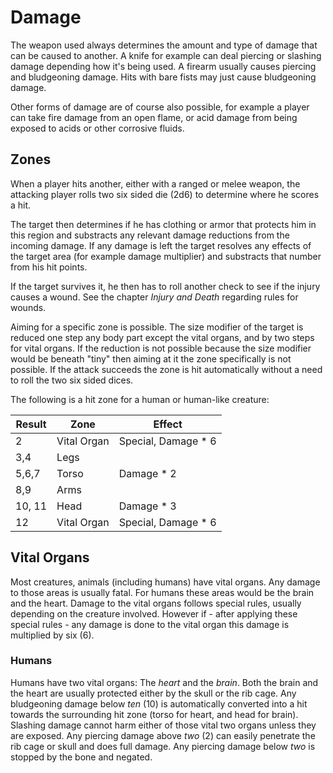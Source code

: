# Damage

The weapon used always determines the amount and type of damage that can be
caused to another. A knife for example can deal piercing or slashing damage
depending how it's being used. A firearm usually causes piercing and
bludgeoning damage. Hits with bare fists may just cause bludgeoning damage.

Other forms of damage are of course also possible, for example a player can
take fire damage from an open flame, or acid damage from being exposed to
acids or other corrosive fluids.

## Zones

When a player hits another, either with a ranged or melee weapon, the attacking
player rolls two six sided die (2d6) to determine where he scores a hit.

The target then determines if he has clothing or armor that protects him in this
region and substracts any relevant damage reductions from the incoming damage.
If any damage is left the target resolves any effects of the target area (for
example damage multiplier) and substracts that number from his hit points.

If the target survives it, he then has to roll another check to see if the
injury causes a wound. See the chapter _Injury and Death_ regarding rules
for wounds.

Aiming for a specific zone is possible. The size modifier of the target is
reduced one step any body part except the vital organs, and by two steps for
vital organs. If the reduction is not possible because the size modifier would
be beneath "tiny" then aiming at it the zone specifically is not possible. If
the attack succeeds the zone is hit automatically without a need to roll the two
six sided dices.

The following is a hit zone for a human or human-like creature:

| Result | Zone         | Effect
|--------|--------------|---------------
| 2      | Vital Organ  | Special, Damage * 6
| 3,4    | Legs         |
| 5,6,7  | Torso        | Damage * 2
| 8,9    | Arms         |
| 10, 11 | Head         | Damage * 3
| 12     | Vital Organ  | Special, Damage * 6

## Vital Organs

Most creatures, animals (including humans) have vital organs. Any damage
to those areas is usually fatal. For humans these areas would be the brain
and the heart. Damage to the vital organs follows special rules, usually
depending on the creature involved. However if - after applying these special
rules - any damage is done to the vital organ this damage is multiplied by
six (6).

### Humans

Humans have two vital organs: The _heart_ and the _brain_. Both the brain and
the heart are usually protected either by the skull or the rib cage. Any
bludgeoning damage below _ten_ (10) is automatically converted into a hit
towards the surrounding hit zone (torso for heart, and head for
brain). Slashing damage cannot harm either of those vital two organs unless
they are exposed. Any piercing damage above _two_ (2) can easily penetrate the
rib cage or skull and does full damage. Any piercing damage below _two_ is
stopped by the bone and negated.
